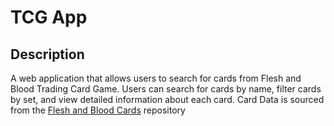 # TCG App

## Description

A web application that allows users to search for cards from Flesh and Blood Trading Card Game. Users can search for cards by name, filter cards by set, and view detailed information about each card. Card Data is sourced from the [Flesh and Blood Cards](https://github.com/the-fab-cube/flesh-and-blood-cards?tab=readme-ov-file) repository
